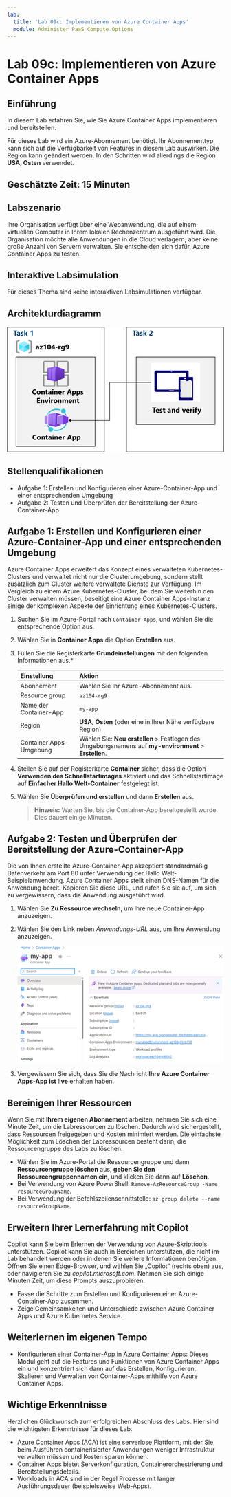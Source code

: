 ```yaml
---
lab:
  title: 'Lab 09c: Implementieren von Azure Container Apps'
  module: Administer PaaS Compute Options
---
```


# Lab 09c: Implementieren von Azure Container Apps

## Einführung

In diesem Lab erfahren Sie, wie Sie Azure Container Apps implementieren und bereitstellen.

Für dieses Lab wird ein Azure-Abonnement benötigt. Ihr Abonnementtyp kann sich auf die Verfügbarkeit von Features in diesem Lab auswirken. Die Region kann geändert werden. In den Schritten wird allerdings die Region **USA, Osten** verwendet.

## Geschätzte Zeit: 15 Minuten

## Labszenario

Ihre Organisation verfügt über eine Webanwendung, die auf einem virtuellen Computer in Ihrem lokalen Rechenzentrum ausgeführt wird. Die Organisation möchte alle Anwendungen in die Cloud verlagern, aber keine große Anzahl von Servern verwalten. Sie entscheiden sich dafür, Azure Container Apps zu testen.

## Interaktive Labsimulation

Für dieses Thema sind keine interaktiven Labsimulationen verfügbar. 

## Architekturdiagramm

![Diagramm der Aufgaben](../media/az104-lab09b-aca-architecture.png)

## Stellenqualifikationen

- Aufgabe 1: Erstellen und Konfigurieren einer Azure-Container-App und einer entsprechenden Umgebung
- Aufgabe 2: Testen und Überprüfen der Bereitstellung der Azure-Container-App

## Aufgabe 1: Erstellen und Konfigurieren einer Azure-Container-App und einer entsprechenden Umgebung

Azure Container Apps erweitert das Konzept eines verwalteten Kubernetes-Clusters und verwaltet nicht nur die Clusterumgebung, sondern stellt zusätzlich zum Cluster weitere verwaltete Dienste zur Verfügung. Im Vergleich zu einem Azure Kubernetes-Cluster, bei dem Sie weiterhin den Cluster verwalten müssen, beseitigt eine Azure Container Apps-Instanz einige der komplexen Aspekte der Einrichtung eines Kubernetes-Clusters.

1. Suchen Sie im Azure-Portal nach `Container Apps`, und wählen Sie die entsprechende Option aus.

1. Wählen Sie in **Container Apps** die Option **Erstellen** aus.

1. Füllen Sie die Registerkarte **Grundeinstellungen** mit den folgenden Informationen aus.*

    | Einstellung | Aktion |
    |---|---|
    | Abonnement | Wählen Sie Ihr Azure-Abonnement aus. |
    | Resource group | `az104-rg9` |
    | Name der Container-App |  `my-app` |
    | Region    | **USA, Osten** (oder eine in Ihrer Nähe verfügbare Region) |
    | Container Apps-Umgebung | Wählen Sie: **Neu erstellen** > Festlegen des Umgebungsnamens auf **my-environment** > **Erstellen**. |

1. Stellen Sie auf der Registerkarte **Container** sicher, dass die Option **Verwenden des Schnellstartimages** aktiviert und das Schnellstartimage auf **Einfacher Hallo Welt-Container** festgelegt ist.

1. Wählen Sie **Überprüfen und erstellen** und dann **Erstellen** aus.

    >**Hinweis:** Warten Sie, bis die Container-App bereitgestellt wurde. Dies dauert einige Minuten. 
 
## Aufgabe 2: Testen und Überprüfen der Bereitstellung der Azure-Container-App

Die von Ihnen erstellte Azure-Container-App akzeptiert standardmäßig Datenverkehr am Port 80 unter Verwendung der Hallo Welt-Beispielanwendung. Azure Container Apps stellt einen DNS-Namen für die Anwendung bereit. Kopieren Sie diese URL, und rufen Sie sie auf, um sich zu vergewissern, dass die Anwendung ausgeführt wird.

1. Wählen Sie **Zu Ressource wechseln**, um Ihre neue Container-App anzuzeigen.

1. Wählen Sie den Link neben *Anwendungs-URL* aus, um Ihre Anwendung anzuzeigen.

    ![Screenshot: ACA-Übersichtsseite im Portal](../media/az104-lab09b-aca-overview.png)

1. Vergewissern Sie sich, dass Sie die Nachricht **Ihre Azure Container Apps-App ist live** erhalten haben.
   
## Bereinigen Ihrer Ressourcen

Wenn Sie mit **Ihrem eigenen Abonnement** arbeiten, nehmen Sie sich eine Minute Zeit, um die Labressourcen zu löschen. Dadurch wird sichergestellt, dass Ressourcen freigegeben und Kosten minimiert werden. Die einfachste Möglichkeit zum Löschen der Labressourcen besteht darin, die Ressourcengruppe des Labs zu löschen. 

+ Wählen Sie im Azure-Portal die Ressourcengruppe und dann **Ressourcengruppe löschen** aus, **geben Sie den Ressourcengruppennamen ein**, und klicken Sie dann auf **Löschen**.
+ Bei Verwendung von Azure PowerShell: `Remove-AzResourceGroup -Name resourceGroupName`.
+ Bei Verwendung der Befehlszeilenschnittstelle: `az group delete --name resourceGroupName`.

## Erweitern Ihrer Lernerfahrung mit Copilot
Copilot kann Sie beim Erlernen der Verwendung von Azure-Skripttools unterstützen. Copilot kann Sie auch in Bereichen unterstützen, die nicht im Lab behandelt werden oder in denen Sie weitere Informationen benötigen. Öffnen Sie einen Edge-Browser, und wählen Sie „Copilot“ (rechts oben) aus, oder navigieren Sie zu *copilot.microsoft.com*. Nehmen Sie sich einige Minuten Zeit, um diese Prompts auszuprobieren.

+ Fasse die Schritte zum Erstellen und Konfigurieren einer Azure-Container-App zusammen.
+ Zeige Gemeinsamkeiten und Unterschiede zwischen Azure Container Apps und Azure Kubernetes Service.

## Weiterlernen im eigenen Tempo

+ [Konfigurieren einer Container-App in Azure Container Apps](https://learn.microsoft.com/training/modules/configure-container-app-azure-container-apps/): Dieses Modul geht auf die Features und Funktionen von Azure Container Apps ein und konzentriert sich dann auf das Erstellen, Konfigurieren, Skalieren und Verwalten von Container-Apps mithilfe von Azure Container Apps.


## Wichtige Erkenntnisse

Herzlichen Glückwunsch zum erfolgreichen Abschluss des Labs. Hier sind die wichtigsten Erkenntnisse für dieses Lab. 

+ Azure Container Apps (ACA) ist eine serverlose Plattform, mit der Sie beim Ausführen containerisierter Anwendungen weniger Infrastruktur verwalten müssen und Kosten sparen können.
+ Container Apps bietet Serverkonfiguration, Containerorchestrierung und Bereitstellungsdetails. 
+ Workloads in ACA sind in der Regel Prozesse mit langer Ausführungsdauer (beispielsweise Web-Apps).

     
